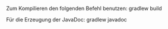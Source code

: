 Zum Kompilieren den folgenden Befehl benutzen:
gradlew build

Für die Erzeugung der JavaDoc:
gradlew javadoc